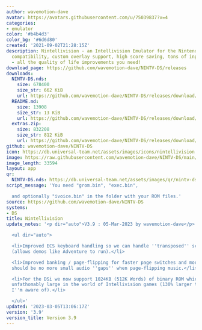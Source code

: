 ```yaml
---
author: wavemotion-dave
avatar: https://avatars.githubusercontent.com/u/75039837?v=4
categories:
- emulator
color: '#b4b4d3'
color_bg: '#6d6d80'
created: '2021-09-02T21:28:15Z'
description: Nintellivision - an Intellivision Emulator for the Nintendo DS/DSi. High
  compatibility, custom overlay support, high score saving, tons of input mapping
  - all the quality of life improvements you need!
download_page: https://github.com/wavemotion-dave/NINTV-DS/releases
downloads:
  NINTV-DS.nds:
    size: 678400
    size_str: 662 KiB
    url: https://github.com/wavemotion-dave/NINTV-DS/releases/download/3.9/NINTV-DS.nds
  README.md:
    size: 13908
    size_str: 13 KiB
    url: https://github.com/wavemotion-dave/NINTV-DS/releases/download/3.9/README.md
  extras.zip:
    size: 832208
    size_str: 812 KiB
    url: https://github.com/wavemotion-dave/NINTV-DS/releases/download/3.9/extras.zip
github: wavemotion-dave/NINTV-DS
icon: https://db.universal-team.net/assets/images/icons/nintellivision.png
image: https://raw.githubusercontent.com/wavemotion-dave/NINTV-DS/main/arm9/gfx/bgTop.png
image_length: 33594
layout: app
qr:
  NINTV-DS.nds: https://db.universal-team.net/assets/images/qr/nintv-ds-nds.png
script_message: 'You need "grom.bin", "exec.bin",

  and optionally "ivoice.bin" in the folder with your ROM files.'
source: https://github.com/wavemotion-dave/NINTV-DS
systems:
- DS
title: Nintellivision
update_notes: '<p dir="auto">V3.9 : 05-Mar-2023 by wavemotion-dave</p>

  <ul dir="auto">

  <li>Improved ECS keyboard handling so we can handle ''transposed'' scanning of columns/rows
  (allows demos like Adventure to run).</li>

  <li>Improved banking / page-flipping for faster page switches and more robust. There
  should be no more small audio ''gaps'' when page-flipping music.</li>

  <li>For the DSi we now support 1024KB (512K Words) of binary ROM which is almost
  unfathomably large in the world of Intellivision games (130% larger than anything
  I''m aware of).</li>

  </ul>'
updated: '2023-03-05T13:06:17Z'
version: '3.9'
version_title: Version 3.9
---
```

